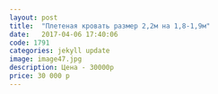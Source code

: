 ```yaml
---
layout: post
title:  "Плетеная кровать размер 2,2м на 1,8-1,9м"
date:   2017-04-06 17:40:06
code: 1791
categories: jekyll update
image: image47.jpg
description: Цена - 30000р
price: 30 000 р
---
```

